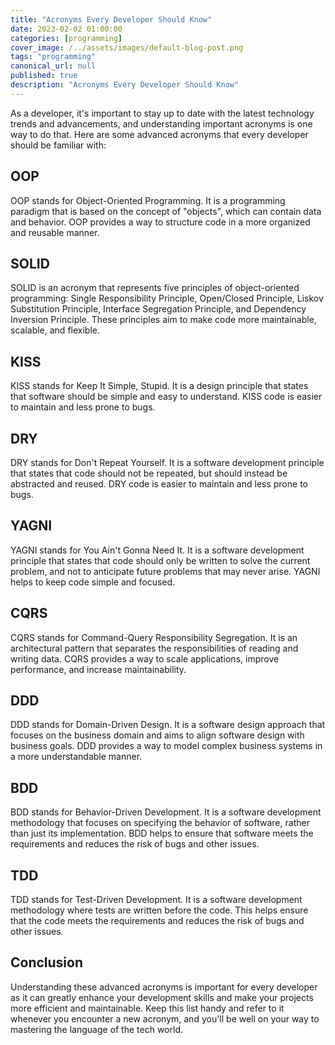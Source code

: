 ```yaml
---
title: "Acronyms Every Developer Should Know"
date: 2023-02-02 01:00:00
categories: [programming]
cover_image: /../assets/images/default-blog-post.png
tags: "programming"
canonical_url: null
published: true
description: "Acronyms Every Developer Should Know"
---
```


As a developer, it's important to stay up to date with the latest technology trends and advancements, and understanding important acronyms is one way to do that. Here are some advanced acronyms that every developer should be familiar with:

## OOP

OOP stands for Object-Oriented Programming. It is a programming paradigm that is based on the concept of "objects", which can contain data and behavior. OOP provides a way to structure code in a more organized and reusable manner.

## SOLID

SOLID is an acronym that represents five principles of object-oriented programming: Single Responsibility Principle, Open/Closed Principle, Liskov Substitution Principle, Interface Segregation Principle, and Dependency Inversion Principle. These principles aim to make code more maintainable, scalable, and flexible.

## KISS

KISS stands for Keep It Simple, Stupid. It is a design principle that states that software should be simple and easy to understand. KISS code is easier to maintain and less prone to bugs.

## DRY

DRY stands for Don't Repeat Yourself. It is a software development principle that states that code should not be repeated, but should instead be abstracted and reused. DRY code is easier to maintain and less prone to bugs.

## YAGNI

YAGNI stands for You Ain't Gonna Need It. It is a software development principle that states that code should only be written to solve the current problem, and not to anticipate future problems that may never arise. YAGNI helps to keep code simple and focused.

## CQRS

CQRS stands for Command-Query Responsibility Segregation. It is an architectural pattern that separates the responsibilities of reading and writing data. CQRS provides a way to scale applications, improve performance, and increase maintainability.

## DDD

DDD stands for Domain-Driven Design. It is a software design approach that focuses on the business domain and aims to align software design with business goals. DDD provides a way to model complex business systems in a more understandable manner.

## BDD

BDD stands for Behavior-Driven Development. It is a software development methodology that focuses on specifying the behavior of software, rather than just its implementation. BDD helps to ensure that software meets the requirements and reduces the risk of bugs and other issues.

## TDD

TDD stands for Test-Driven Development. It is a software development methodology where tests are written before the code. This helps ensure that the code meets the requirements and reduces the risk of bugs and other issues.

## Conclusion

Understanding these advanced acronyms is important for every developer as it can greatly enhance your development skills and make your projects more efficient and maintainable. Keep this list handy and refer to it whenever you encounter a new acronym, and you'll be well on your way to mastering the language of the tech world.
